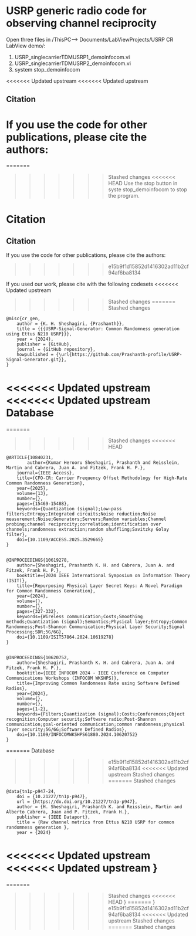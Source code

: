 # USRP generic radio code for observing channel reciprocity

Open three files in /ThisPC--> Documents/LabViewProjects/USRP CR LabView demo/:
1. USRP_singlecarrierTDMUSRP1_demoinfocom.vi
2. USRP_singlecarrierTDMUSRP2_demoinfocom.vi
3. system stop_demoinfocom

<<<<<<< Updated upstream
<<<<<<< Updated upstream
## Citation

If you use the code for other publications, please cite the authors:
=======
=======
>>>>>>> Stashed changes
<<<<<<< HEAD
Use the stop button in syste stop_demoinfocom to stop the program.

Citation
=======
## Citation

If you use the code for other publications, please cite the authors:
>>>>>>> e15b9f1d15852d1416302ad11b2cf94af6ba8134

If you used our work, please cite with the following codesets
<<<<<<< Updated upstream
>>>>>>> Stashed changes
=======
>>>>>>> Stashed changes

	@misc{cr_gen,
	    author = {K. H. Sheshagiri, {Prashanth}},
	    title = {{{USRP-Signal-Generator: Common Randomness generation using Ettus N210 USRP}}},
	    year = {2024},
	    publisher = {GitHub},
	    journal = {GitHub repository},
	    howpublished = {\url{https://github.com/Prashanth-profile/USRP-Signal-Generator.git}},
	}

<<<<<<< Updated upstream
<<<<<<< Updated upstream
Database
=======
=======
>>>>>>> Stashed changes
<<<<<<< HEAD

	@ARTICLE{10840231,
      		author={Kumar Herooru Sheshagiri, Prashanth and Reisslein, Martin and Cabrera, Juan A. and Fitzek, Frank H. P.},
  		journal={IEEE Access}, 
  		title={CFO-CR: Carrier Frequency Offset Methodology for High-Rate Common Randomness Generation}, 
  		year={2025},
  		volume={13},
  		number={},
  		pages={15469-15488},
  		keywords={Quantization (signal);Low-pass filters;Entropy;Integrated circuits;Noise reduction;Noise measurement;Noise;Generators;Servers;Random variables;Channel probing;channel reciprocity;correlation;identification over channels;randomness extraction;random shuffling;Savitzky Golay filter},
  		doi={10.1109/ACCESS.2025.3529665}
	}


	@INPROCEEDINGS{10619278,
  		author={Sheshagiri, Prashanth K. H. and Cabrera, Juan A. and Fitzek, Frank H. P.},
  		booktitle={2024 IEEE International Symposium on Information Theory (ISIT)}, 
  		title={Repurposing Physical Layer Secret Keys: A Novel Paradigm for Common Randomness Generation}, 
  		year={2024},
  		volume={},
  		number={},
  		pages={327-332},
  		keywords={Wireless communication;Costs;Smoothing methods;Quantization (signal);Semantics;Physical layer;Entropy;Common Randomness;Post-Shannon Communication;Physical Layer Security;Signal Processing;SDR;5G/6G},
  		doi={10.1109/ISIT57864.2024.10619278}
	}


	@INPROCEEDINGS{10620752,
  		author={Sheshagiri, Prashanth K. H. and Cabrera, Juan A. and Fitzek, Frank H. P.},
  		booktitle={IEEE INFOCOM 2024 - IEEE Conference on Computer Communications Workshops (INFOCOM WKSHPS)}, 
  		title={Improving Common Randomness Rate using Software Defined Radios}, 
  		year={2024},
  		volume={},
  		number={},
  		pages={1-2},
  		keywords={Filters;Quantization (signal);Costs;Conferences;Object recognition;Computer security;Software radio;Post-Shannon communication;goal-oriented communication;common randomness;physical layer security;5G/6G;Software Defined Radios},
  		doi={10.1109/INFOCOMWKSHPS61880.2024.10620752}
	}
=======
Database
>>>>>>> e15b9f1d15852d1416302ad11b2cf94af6ba8134
<<<<<<< Updated upstream
>>>>>>> Stashed changes
=======
>>>>>>> Stashed changes

	@data{tn1p-p947-24,
		doi = {10.21227/tn1p-p947},
		url = {https://dx.doi.org/10.21227/tn1p-p947},
		author = {H. Sheshagiri, Prashanth K. and Reisslein, Martin and Alberto Cabrera, Juan and P. Fitzek, Frank H.},
		publisher = {IEEE Dataport},
		title = {Raw channel metrics from Ettus N210 USRP for common randomness generation },
		year = {2024} 
<<<<<<< Updated upstream
<<<<<<< Updated upstream
  	}
=======
=======
>>>>>>> Stashed changes
<<<<<<< HEAD
	}
=======
  	}
>>>>>>> e15b9f1d15852d1416302ad11b2cf94af6ba8134
<<<<<<< Updated upstream
>>>>>>> Stashed changes
=======
>>>>>>> Stashed changes
